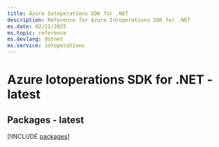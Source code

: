 ```yaml
---
title: Azure Iotoperations SDK for .NET
description: Reference for Azure Iotoperations SDK for .NET
ms.date: 02/11/2025
ms.topic: reference
ms.devlang: dotnet
ms.service: iotoperations
---
```

# Azure Iotoperations SDK for .NET - latest
## Packages - latest
[!INCLUDE [packages](iotoperations-index.md)]